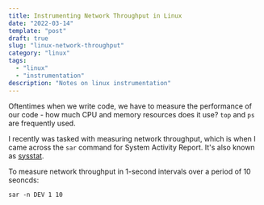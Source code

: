 ```yaml
---
title: Instrumenting Network Throughput in Linux
date: "2022-03-14"
template: "post"
draft: true
slug: "linux-network-throughput"
category: "linux"
tags:
  - "linux"
  - "instrumentation"
description: "Notes on linux instrumentation"
---
```


Oftentimes when we write code, we have to measure the performance of our code - how much CPU and memory resources does it use? `top` and `ps` are frequently used.

I recently was tasked with measuring network throughput, which is when I came across the `sar` command for System Activity Report. It's also known as [sysstat](https://github.com/sysstat/sysstat).

To measure network throughput in 1-second intervals over a period of 10 seoncds:

`sar -n DEV 1 10`